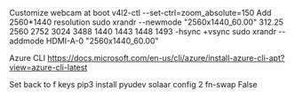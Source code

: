Customize webcam at boot 
    v4l2-ctl --set-ctrl=zoom_absolute=150
Add 2560*1440 resolution
    sudo xrandr --newmode "2560x1440_60.00"  312.25  2560 2752 3024 3488  1440 1443 1448 1493 -hsync +vsync
    sudo xrandr --addmode HDMI-A-0 "2560x1440_60.00"

Azure CLI
    https://docs.microsoft.com/en-us/cli/azure/install-azure-cli-apt?view=azure-cli-latest


Set back to f keys
    pip3 install pyudev
    solaar config 2 fn-swap False